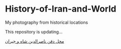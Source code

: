 # History-of-Iran-and-World
My photography from historical locations 

This repository is updating...

[محل دفن ناصرالدین شاه و جیران](https://github.com/Melanee-Melanee/History-of-Iran-and-World/blob/main/%D9%85%D8%AD%D9%84%20%D8%AF%D9%81%D9%86%20%D9%86%D8%A7%D8%B5%D8%B1%D8%A7%D9%84%D8%AF%DB%8C%D9%86%20%D8%B4%D8%A7%D9%87%20%D9%88%20%D8%AC%DB%8C%D8%B1%D8%A7%D9%86/Naser-el-din%20shah%20Ghajar%20bural%20place.md)

